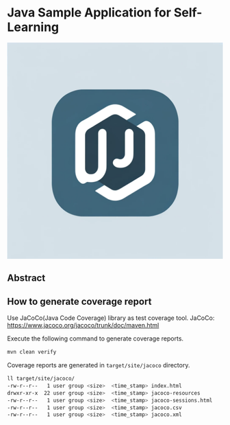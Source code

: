 # Java Sample Application for Self-Learning

![Logo | Java Sample Application for Self-Learning](https://github.com/noritaka-kagei/java-study-sample/blob/main/images/logo.png)

## Abstract

## How to generate coverage report

Use JaCoCo(Java Code Coverage) library as test coverage tool.
JaCoCo: <https://www.jacoco.org/jacoco/trunk/doc/maven.html>

Execute the following command to generate coverage reports.

```bash
mvn clean verify
```

Coverage reports are generated in `target/site/jacoco` directory.

```bash
ll target/site/jacoco/
-rw-r--r--   1 user group <size>  <time_stamp> index.html
drwxr-xr-x  22 user group <size>  <time_stamp> jacoco-resources
-rw-r--r--   1 user group <size>  <time_stamp> jacoco-sessions.html
-rw-r--r--   1 user group <size>  <time_stamp> jacoco.csv
-rw-r--r--   1 user group <size>  <time_stamp> jacoco.xml
```
